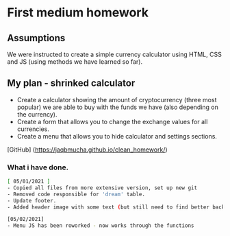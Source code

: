 # First medium homework
## Assumptions
We were instructed to create a simple currency calculator using HTML, CSS and JS (using methods we have learned so far).

## My plan - shrinked calculator
- Create a calculator showing the amount of cryptocurrency (three most popular) we are able to buy with the funds we have (also depending on the currency).
- Create a form that allows you to change the exchange values for all currencies.
- Create a menu that allows you to hide calculator and settings sections.

[GitHub] (https://jaqbmucha.github.io/clean_homework/)


### What i have done.
```sh
[ 05/01/2021 ] 
- Copied all files from more extensive version, set up new git
- Removed code responsible for 'dream' table.
- Update footer.
- Added header image with some text (but still need to find better background image).

[05/02/2021]
- Menu JS has been roworked - now works through the functions
```